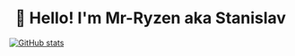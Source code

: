 <h1 align="center">👋 Hello! I'm Mr-Ryzen aka Stanislav </h1>

[![GitHub stats](https://github-readme-stats.vercel.app/api?username=username)](https://github.com/username/github-readme-stats)
